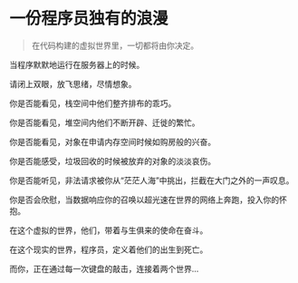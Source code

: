 # 一份程序员独有的浪漫

> 在代码构建的虚拟世界里，一切都将由你决定。


当程序默默地运行在服务器上的时候。

请闭上双眼，放飞思绪，尽情想象。

你是否能看见，栈空间中他们整齐排布的乖巧。

你是否能看见，堆空间内他们不断开辟、迁徙的繁忙。

你是否能看见，对象在申请内存空间时候如购房般的兴奋。

你是否能感受，垃圾回收的时候被放弃的对象的淡淡哀伤。

你是否能听见，非法请求被你从“茫茫人海”中挑出，拦截在大门之外的一声叹息。

你是否会欣慰，当数据响应你的召唤以超光速在世界的网络上奔跑，投入你的怀抱。

在这个虚拟的世界，他们，带着与生俱来的使命在奋斗。

在这个现实的世界，程序员，定义着他们的出生到死亡。

而你，正在通过每一次键盘的敲击，连接着两个世界...


